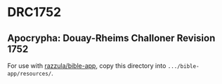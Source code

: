 # DRC1752
## Apocrypha: Douay-Rheims Challoner Revision 1752

For use with [razzula/bible-app](https://github.com/Razzula/bible-app), copy this directory into `.../bible-app/resources/`.
